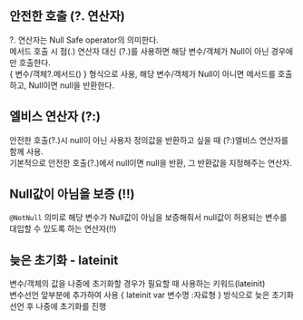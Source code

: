 ## 안전한 호출 (?. 연산자)

?. 연산자는 Null Safe operator의 의미한다.\
메서드 호출 시 점(.) 연산자 대신 (?.)를 사용하면 해당 변수/객체가 Null이 아닌 경우에만 호출한다.\
{ 변수/객체?.메서드() } 형식으로 사용, 해당 변수/객체가 Null이 아니면 메서드를 호출하고, Null이면 null을 반환한다.

## 엘비스 연산자 (?:)

안전한 호출(?.)시 null이 아닌 사용자 정의값을 반환하고 싶을 때 (?:)엘비스 연산자를 함께 사용.\
기본적으로 안전한 호출(?.)에서 null이면 null을 반환, 그 반환값을 지정해주는 연산자.

## Null값이 아님을 보증 (!!)

`@NotNull` 의미로 해당 변수가 Null값이 아님을 보증해줘서 null값이 허용되는 변수를 대입할 수 있도록 하는 연산자(!!)

## 늦은 초기화 - lateinit

변수/객체의 값을 나중에 초기화할 경우가 필요할 때 사용하는 키워드(lateinit)\
변수선언 앞부분에 추가하여 사용 { lateinit var 변수명 :자료형 } 방식으로 늦은 초기화 선언 후 나중에 초기화를 진행
